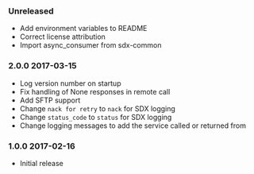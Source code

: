 ### Unreleased
  - Add environment variables to README
  - Correct license attribution
  - Import async_consumer from sdx-common
  
### 2.0.0 2017-03-15
  - Log version number on startup
  - Fix handling of None responses in remote call
  - Add SFTP support
  - Change `nack for retry` to `nack` for SDX logging
  - Change `status_code` to `status` for SDX logging
  - Change logging messages to add the service called or returned from

### 1.0.0 2017-02-16
  - Initial release
